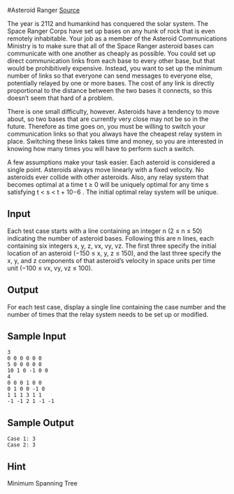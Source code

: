 #Asteroid Ranger
[Source](https://icpcarchive.ecs.baylor.edu/index.php?option=com_onlinejudge&Itemid=8&page=show_problem&problem=4037 "The 2012 ACM ICPC Warsaw World Final") 

The year is 2112 and humankind has conquered the solar system. The Space Ranger Corps have set
up bases on any hunk of rock that is even remotely inhabitable. Your job as a member of the Asteroid
Communications Ministry is to make sure that all of the Space Ranger asteroid bases can communicate
with one another as cheaply as possible. You could set up direct communication links from each base to
every other base, but that would be prohibitively expensive. Instead, you want to set up the minimum
number of links so that everyone can send messages to everyone else, potentially relayed by one or more
bases. The cost of any link is directly proportional to the distance between the two bases it connects,
so this doesn’t seem that hard of a problem.

There is one small difficulty, however. Asteroids have a tendency to move about, so two bases that
are currently very close may not be so in the future. Therefore as time goes on, you must be willing to
switch your communication links so that you always have the cheapest relay system in place. Switching
these links takes time and money, so you are interested in knowing how many times you will have to
perform such a switch.

A few assumptions make your task easier. Each asteroid is considered a single point. Asteroids
always move linearly with a fixed velocity. No asteroids ever collide with other asteroids. Also, any
relay system that becomes optimal at a time t ≥ 0 will be uniquely optimal for any time s satisfying
t < s < t + 10−6
. The initial optimal relay system will be unique.

## Input
Each test case starts with a line containing an integer n (2 ≤ n ≤ 50) indicating the number of asteroid
bases. Following this are n lines, each containing six integers x, y, z, vx, vy, vz. The first three specify
the initial location of an asteroid (−150 ≤ x, y, z ≤ 150), and the last three specify the x, y, and z
components of that asteroid’s velocity in space units per time unit (−100 ≤ vx, vy, vz ≤ 100).

## Output
For each test case, display a single line containing the case number and the number of times that the
relay system needs to be set up or modified.

## Sample Input
    3
    0 0 0 0 0 0
    5 0 0 0 0 0
    10 1 0 -1 0 0
    4
    0 0 0 1 0 0
    0 1 0 0 -1 0
    1 1 1 3 1 1
    -1 -1 2 1 -1 -1

## Sample Output
    Case 1: 3
    Case 2: 3
    
## Hint
Minimum Spanning Tree 